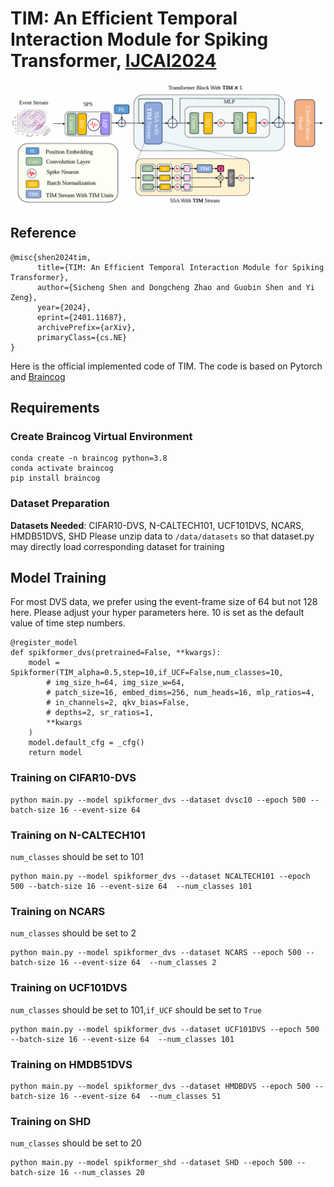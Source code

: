 # TIM: An Efficient Temporal Interaction Module for Spiking Transformer, [IJCAI2024](https://arxiv.org/abs/2401.11687)

![Alt text](img/TIM.png)

## Reference
```
@misc{shen2024tim,
      title={TIM: An Efficient Temporal Interaction Module for Spiking Transformer}, 
      author={Sicheng Shen and Dongcheng Zhao and Guobin Shen and Yi Zeng},
      year={2024},
      eprint={2401.11687},
      archivePrefix={arXiv},
      primaryClass={cs.NE}
}
```

Here is the official implemented code of TIM. The code is based on Pytorch and [Braincog](https://github.com/BrainCog-X/Brain-Cog)

## Requirements
### Create Braincog Virtual Environment
```
conda create -n braincog python=3.8
conda activate braincog
pip install braincog
```
### Dataset Preparation
**Datasets Needed**: CIFAR10-DVS, N-CALTECH101, UCF101DVS, NCARS, HMDB51DVS, SHD
Please unzip data to ```/data/datasets``` so that dataset.py may directly load corresponding dataset for training

## Model Training
For most DVS data, we prefer using the event-frame size of 64 but not 128 here.
Please adjust your hyper parameters here. 10 is set as the default value of time step numbers.
```
@register_model
def spikformer_dvs(pretrained=False, **kwargs):
    model = Spikformer(TIM_alpha=0.5,step=10,if_UCF=False,num_classes=10,
        # img_size_h=64, img_size_w=64,
        # patch_size=16, embed_dims=256, num_heads=16, mlp_ratios=4,
        # in_channels=2, qkv_bias=False,
        # depths=2, sr_ratios=1,
        **kwargs
    )
    model.default_cfg = _cfg()
    return model
```
### Training on CIFAR10-DVS
```
python main.py --model spikformer_dvs --dataset dvsc10 --epoch 500 --batch-size 16 --event-size 64 
```
### Training on N-CALTECH101
```num_classes``` should be set to 101
```
python main.py --model spikformer_dvs --dataset NCALTECH101 --epoch 500 --batch-size 16 --event-size 64  --num_classes 101
```

### Training on NCARS
```num_classes``` should be set to 2
```
python main.py --model spikformer_dvs --dataset NCARS --epoch 500 --batch-size 16 --event-size 64  --num_classes 2
```
### Training on UCF101DVS
```num_classes``` should be set to 101,```if_UCF``` should be set to ```True``` 
```
python main.py --model spikformer_dvs --dataset UCF101DVS --epoch 500 --batch-size 16 --event-size 64  --num_classes 101
```
### Training on HMDB51DVS
```
python main.py --model spikformer_dvs --dataset HMDBDVS --epoch 500 --batch-size 16 --event-size 64  --num_classes 51
```

### Training on SHD
```num_classes``` should be set to 20
```
python main.py --model spikformer_shd --dataset SHD --epoch 500 --batch-size 16 --num_classes 20
```
